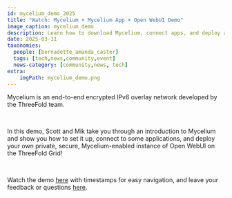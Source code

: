 ```yaml
---
id: mycelium_demo_2025
title: "Watch: Mycelium + Mycelium App + Open WebUI Demo"
image_caption: mycelium demo
description: Learn how to download Mycelium, connect apps, and deploy a secure Open WebUI on the ThreeFold Grid using Mycelium.
date: 2025-03-11
taxonomies:
  people: [bernadette_amanda_caster]
  tags: [tech,news,community,event]
  news-category: [community,news, tech]
extra:
    imgPath: mycelium_demo.png
---
```


Mycelium is an end-to-end encrypted IPv6 overlay network developed by the ThreeFold team.

<br/>

In this demo, Scott and Mik take you through an introduction to Mycelium and show you how to set it up, connect to some applications, and deploy your own private, secure, Mycelium-enabled instance of Open WebUI on the ThreeFold Grid!

<br/>

Watch the demo [here](https://www.youtube.com/watch?v=4oq15lxvkts) with timestamps for easy navigation, and leave your feedback or questions [here](https://forum.threefold.io/t/watch-mycelium-mycelium-app-deploying-open-webui-demo/4518).
